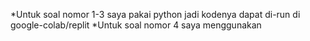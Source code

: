 *Untuk soal nomor 1-3 saya pakai python jadi kodenya dapat di-run di google-colab/replit
*Untuk soal nomor 4 saya menggunakan